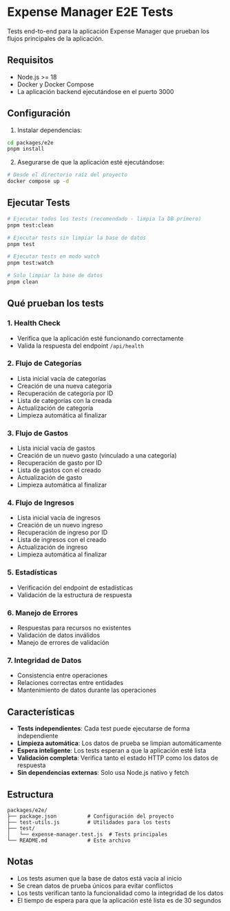 # Expense Manager E2E Tests

Tests end-to-end para la aplicación Expense Manager que prueban los flujos principales de la aplicación.

## Requisitos

- Node.js >= 18
- Docker y Docker Compose
- La aplicación backend ejecutándose en el puerto 3000

## Configuración

1. Instalar dependencias:

```bash
cd packages/e2e
pnpm install
```

2. Asegurarse de que la aplicación esté ejecutándose:

```bash
# Desde el directorio raíz del proyecto
docker compose up -d
```

## Ejecutar Tests

```bash
# Ejecutar todos los tests (recomendado - limpia la DB primero)
pnpm test:clean

# Ejecutar tests sin limpiar la base de datos
pnpm test

# Ejecutar tests en modo watch
pnpm test:watch

# Solo limpiar la base de datos
pnpm clean
```

## Qué prueban los tests

### 1. Health Check

- Verifica que la aplicación esté funcionando correctamente
- Valida la respuesta del endpoint `/api/health`

### 2. Flujo de Categorías

- Lista inicial vacía de categorías
- Creación de una nueva categoría
- Recuperación de categoría por ID
- Lista de categorías con la creada
- Actualización de categoría
- Limpieza automática al finalizar

### 3. Flujo de Gastos

- Lista inicial vacía de gastos
- Creación de un nuevo gasto (vinculado a una categoría)
- Recuperación de gasto por ID
- Lista de gastos con el creado
- Actualización de gasto
- Limpieza automática al finalizar

### 4. Flujo de Ingresos

- Lista inicial vacía de ingresos
- Creación de un nuevo ingreso
- Recuperación de ingreso por ID
- Lista de ingresos con el creado
- Actualización de ingreso
- Limpieza automática al finalizar

### 5. Estadísticas

- Verificación del endpoint de estadísticas
- Validación de la estructura de respuesta

### 6. Manejo de Errores

- Respuestas para recursos no existentes
- Validación de datos inválidos
- Manejo de errores de validación

### 7. Integridad de Datos

- Consistencia entre operaciones
- Relaciones correctas entre entidades
- Mantenimiento de datos durante las operaciones

## Características

- **Tests independientes**: Cada test puede ejecutarse de forma independiente
- **Limpieza automática**: Los datos de prueba se limpian automáticamente
- **Espera inteligente**: Los tests esperan a que la aplicación esté lista
- **Validación completa**: Verifica tanto el estado HTTP como los datos de respuesta
- **Sin dependencias externas**: Solo usa Node.js nativo y fetch

## Estructura

```
packages/e2e/
├── package.json          # Configuración del proyecto
├── test-utils.js         # Utilidades para los tests
├── test/
│   └── expense-manager.test.js  # Tests principales
└── README.md             # Este archivo
```

## Notas

- Los tests asumen que la base de datos está vacía al inicio
- Se crean datos de prueba únicos para evitar conflictos
- Los tests verifican tanto la funcionalidad como la integridad de los datos
- El tiempo de espera para que la aplicación esté lista es de 30 segundos
